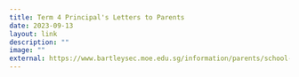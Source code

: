 ```yaml
---
title: Term 4 Principal's Letters to Parents
date: 2023-09-13
layout: link
description: ""
image: ""
external: https://www.bartleysec.moe.edu.sg/information/parents/school-letters/
---
```

